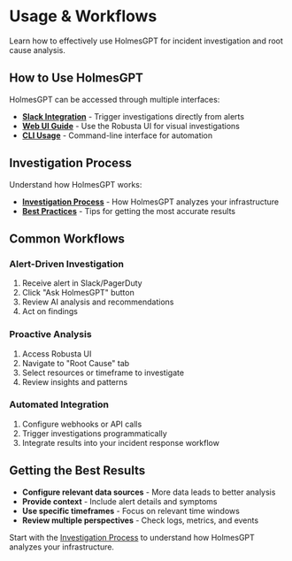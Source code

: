 # Usage & Workflows

Learn how to effectively use HolmesGPT for incident investigation and root cause analysis.

## How to Use HolmesGPT

HolmesGPT can be accessed through multiple interfaces:

- **[Slack Integration](slack-integration.md)** - Trigger investigations directly from alerts
- **[Web UI Guide](web-ui-guide.md)** - Use the Robusta UI for visual investigations
- **[CLI Usage](cli-usage.md)** - Command-line interface for automation

## Investigation Process

Understand how HolmesGPT works:

- **[Investigation Process](investigation-process.md)** - How HolmesGPT analyzes your infrastructure
- **[Best Practices](best-practices.md)** - Tips for getting the most accurate results

## Common Workflows

### Alert-Driven Investigation
1. Receive alert in Slack/PagerDuty
2. Click "Ask HolmesGPT" button
3. Review AI analysis and recommendations
4. Act on findings

### Proactive Analysis
1. Access Robusta UI
2. Navigate to "Root Cause" tab
3. Select resources or timeframe to investigate
4. Review insights and patterns

### Automated Integration
1. Configure webhooks or API calls
2. Trigger investigations programmatically
3. Integrate results into your incident response workflow

## Getting the Best Results

- **Configure relevant data sources** - More data leads to better analysis
- **Provide context** - Include alert details and symptoms
- **Use specific timeframes** - Focus on relevant time windows
- **Review multiple perspectives** - Check logs, metrics, and events

Start with the [Investigation Process](investigation-process.md) to understand how HolmesGPT analyzes your infrastructure.
